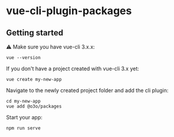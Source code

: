 # vue-cli-plugin-packages

## Getting started

:warning: Make sure you have vue-cli 3.x.x:

```
vue --version
```

If you don't have a project created with vue-cli 3.x yet:

```
vue create my-new-app
```

Navigate to the newly created project folder and add the cli plugin:

```
cd my-new-app
vue add @o3o/packages
```

Start your app:

```
npm run serve
```
